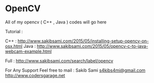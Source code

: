 # OpenCV
All of my opencv ( C++ , Java ) codes will go here

Tutorial :

C++ : http://www.sakibsami.com/2015/05/installing-setup-opencv-on-osx.html
Java : http://www.sakibsami.com/2015/05/opencv-c-to-java-webcam-example.html

Full : http://www.sakibsami.com/search/label/opencv

For Any Support Feel free to mail :
Sakib Sami
s4kibs4mi@gmail.com
http://www.codersgarage.net
